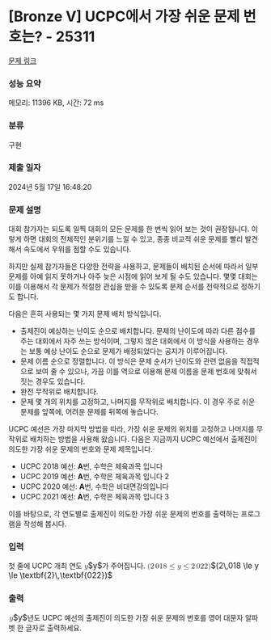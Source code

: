 # [Bronze V] UCPC에서 가장 쉬운 문제 번호는? - 25311 

[문제 링크](https://www.acmicpc.net/problem/25311) 

### 성능 요약

메모리: 11396 KB, 시간: 72 ms

### 분류

구현

### 제출 일자

2024년 5월 17일 16:48:20

### 문제 설명

<p>대회 참가자는 되도록 일찍 대회의 모든 문제를 한 번씩 읽어 보는 것이 권장됩니다. 이렇게 하면 대회의 전체적인 분위기를 느낄 수 있고, 종종 비교적 쉬운 문제를 빨리 발견해서 속도에서 우위를 점할 수도 있습니다.</p>

<p>하지만 실제 참가자들은 다양한 전략을 사용하고, 문제들이 배치된 순서에 따라서 일부 문제를 아예 읽지 못하거나 아주 늦은 시점에 읽어 보게 될 수도 있습니다. 몇몇 대회는 이를 이용해서 각 문제가 적절한 관심을 받을 수 있도록 문제 순서를 전략적으로 정하기도 합니다.</p>

<p>다음은 흔히 사용되는 몇 가지 문제 배치 방식입니다.</p>

<ul>
	<li>출제진이 예상하는 난이도 순으로 배치합니다. 문제의 난이도에 따라 다른 점수를 주는 대회에서 자주 쓰는 방식이며, 그렇지 않은 대회에서 이 방식을 사용하는 경우는 보통 예상 난이도 순으로 문제가 배정되었다는 공지가 이루어집니다.</li>
	<li>문제 이름 순으로 정렬합니다. 이 방식은 문제 순서가 난이도와 관련 없음을 직접적으로 보여 줄 수 있으나, 가끔 이를 역으로 이용해 문제 이름을 문제 번호에 맞춰서 짓는 경우도 있습니다.</li>
	<li>완전 무작위로 배치합니다.</li>
	<li>문제 몇 개의 위치를 고정하고, 나머지를 무작위로 배치합니다. 이 경우 주로 쉬운 문제를 앞쪽에, 어려운 문제를 뒤쪽에 놓습니다.</li>
</ul>

<p>UCPC 예선은 가장 마지막 방법을 따라, 가장 쉬운 문제의 위치를 고정하고 나머지를 무작위로 배치하는 방법을 사용해 왔습니다. 다음은 지금까지 UCPC 예선에서 출제진이 의도한 가장 쉬운 문제의 번호와 문제 제목입니다.</p>

<ul>
	<li>UCPC 2018 예선: <strong>A</strong>번, 수학은 체육과목 입니다</li>
	<li>UCPC 2019 예선: <strong>A</strong>번, 수학은 체육과목 입니다 2</li>
	<li>UCPC 2020 예선: <strong>A</strong>번, 수학은 비대면강의입니다</li>
	<li>UCPC 2021 예선: <strong>A</strong>번, 수학은 체육과목 입니다 3</li>
</ul>

<p>이를 바탕으로, 각 연도별로 출제진이 의도한 가장 쉬운 문제의 번호를 출력하는 프로그램을 작성해 봅시다.</p>

### 입력 

 <p>첫 줄에 UCPC 개최 연도 <mjx-container class="MathJax" jax="CHTML" style="font-size: 109%; position: relative;"><mjx-math class="MJX-TEX" aria-hidden="true"><mjx-mi class="mjx-i"><mjx-c class="mjx-c1D466 TEX-I"></mjx-c></mjx-mi></mjx-math><mjx-assistive-mml unselectable="on" display="inline"><math xmlns="http://www.w3.org/1998/Math/MathML"><mi>y</mi></math></mjx-assistive-mml><span aria-hidden="true" class="no-mathjax mjx-copytext">$y$</span></mjx-container>가 주어집니다. <mjx-container class="MathJax" jax="CHTML" style="font-size: 109%; position: relative;"><mjx-math class="MJX-TEX" aria-hidden="true"><mjx-mo class="mjx-n"><mjx-c class="mjx-c28"></mjx-c></mjx-mo><mjx-mn class="mjx-n"><mjx-c class="mjx-c32"></mjx-c></mjx-mn><mjx-mstyle><mjx-mspace style="width: 0.167em;"></mjx-mspace></mjx-mstyle><mjx-mn class="mjx-n"><mjx-c class="mjx-c30"></mjx-c><mjx-c class="mjx-c31"></mjx-c><mjx-c class="mjx-c38"></mjx-c></mjx-mn><mjx-mo class="mjx-n" space="4"><mjx-c class="mjx-c2264"></mjx-c></mjx-mo><mjx-mi class="mjx-i" space="4"><mjx-c class="mjx-c1D466 TEX-I"></mjx-c></mjx-mi><mjx-mo class="mjx-n" space="4"><mjx-c class="mjx-c2264"></mjx-c></mjx-mo><mjx-mtext class="mjx-b" space="4"><mjx-c class="mjx-c1D7D0 TEX-B"></mjx-c></mjx-mtext><mjx-mstyle><mjx-mspace style="width: 0.167em;"></mjx-mspace></mjx-mstyle><mjx-mtext class="mjx-b"><mjx-c class="mjx-c1D7CE TEX-B"></mjx-c><mjx-c class="mjx-c1D7D0 TEX-B"></mjx-c><mjx-c class="mjx-c1D7D0 TEX-B"></mjx-c></mjx-mtext><mjx-mo class="mjx-n"><mjx-c class="mjx-c29"></mjx-c></mjx-mo></mjx-math><mjx-assistive-mml unselectable="on" display="inline"><math xmlns="http://www.w3.org/1998/Math/MathML"><mo stretchy="false">(</mo><mn>2</mn><mstyle scriptlevel="0"><mspace width="0.167em"></mspace></mstyle><mn>018</mn><mo>≤</mo><mi>y</mi><mo>≤</mo><mtext mathvariant="bold">2</mtext><mstyle scriptlevel="0"><mspace width="0.167em"></mspace></mstyle><mtext mathvariant="bold">022</mtext><mo stretchy="false">)</mo></math></mjx-assistive-mml><span aria-hidden="true" class="no-mathjax mjx-copytext">$(2\,018 \le y \le \textbf{2}\,\textbf{022})$</span> </mjx-container></p>

### 출력 

 <p><mjx-container class="MathJax" jax="CHTML" style="font-size: 109%; position: relative;"> <mjx-math class="MJX-TEX" aria-hidden="true"><mjx-mi class="mjx-i"><mjx-c class="mjx-c1D466 TEX-I"></mjx-c></mjx-mi></mjx-math><mjx-assistive-mml unselectable="on" display="inline"><math xmlns="http://www.w3.org/1998/Math/MathML"><mi>y</mi></math></mjx-assistive-mml><span aria-hidden="true" class="no-mathjax mjx-copytext">$y$</span></mjx-container>년도 UCPC 예선의 출제진이 의도한 가장 쉬운 문제의 번호를 영어 대문자 알파벳 한 글자로 출력하세요.</p>

